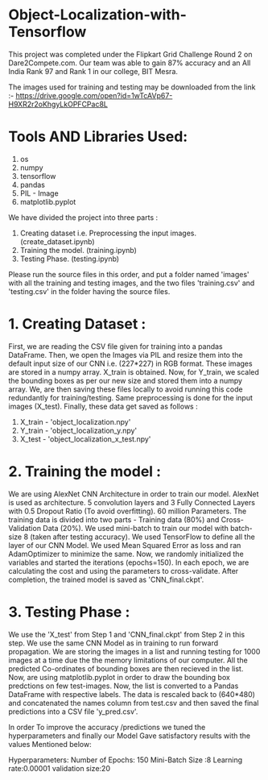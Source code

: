 # Object-Localization-with-Tensorflow
This project was completed under the Flipkart Grid Challenge Round 2 on Dare2Compete.com. Our team was able to gain 87% accuracy and an All India Rank 97 and Rank 1 in our college, BIT Mesra.

The images used for training and testing may be downloaded from the link :- https://drive.google.com/open?id=1wTcAVp67-H9XR2r2oKhgyLkOPFCPac8L

# Tools AND Libraries Used: 
1. os
2. numpy
3. tensorflow
4. pandas
5. PIL - Image
6. matplotlib.pyplot

We have divided the project into three parts : 
1. Creating dataset i.e. Preprocessing the input images. (create_dataset.ipynb)
2. Training the model. (training.ipynb)
3. Testing Phase. (testing.ipynb)

Please run the source files in this order, and put a folder named 'images' with all the training and testing images, and the two files 'training.csv' and 'testing.csv' in the folder having the source files.

# 1. Creating Dataset :

First, we are reading the CSV file given for training into a pandas DataFrame. Then, we open the Images via PIL and resize them into the default input size of our CNN i.e. (227*227) in RGB format. These images are stored in a numpy array. X_train is obtained. Now, for Y_train, we scaled the bounding boxes as per our new size and stored them into a numpy array. We, are then saving these files locally to avoid running this code redundantly for training/testing. Same preprocessing is done for the input images (X_test).
Finally, these data get saved as follows :
1. X_train - 'object_localization.npy'
2. Y_train - 'object_localization_y.npy'
3. X_test - 'object_localization_x_test.npy'

# 2. Training the model :

We are using AlexNet CNN Architecture in order to train our model. AlexNet is used as architecture. 5 convolution layers and 3 Fully Connected Layers with 0.5 Dropout Ratio (To avoid overfitting). 60 million Parameters. The training data is divided into two parts - Training data (80%) and Cross-Validation Data (20%). We used mini-batch to train our model with batch-size 8 (taken after testing accuracy). We used TensorFlow to define all the layer of our CNN Model. We used Mean Squared Error as loss and ran AdamOptimizer to minimize the same. Now, we randomly initialized the variables and started the iterations (epochs=150). In each epoch, we are calculating the cost and using the parameters to cross-validate. After completion, the trained model is saved as 'CNN_final.ckpt'.

# 3. Testing Phase :

We use the 'X_test' from Step 1 and 'CNN_final.ckpt' from Step 2 in this step. We use the same CNN Model as in training to run forward propagation. We are storing the images in a list and running testing for 1000 images at a time due the the memory limitations of our computer. All the predicted Co-ordinates of bounding boxes are then recieved in the list. Now, are using matplotlib.pyplot in order to draw the bounding box predctions on few test-images. Now, the list is converted to a Pandas DataFrame with respective labels. The data is rescaled back to (640*480) and concatenated the names column from test.csv and then saved the final predictions into a CSV file 'y_pred.csv'. 

In order To improve the accuracy /predictions we tuned the hyperparameters and finally our Model Gave satisfactory results with the values Mentioned below:

Hyperparameters:
Number of Epochs: 150
Mini-Batch Size :8
Learning rate:0.00001
validation size:20



	
